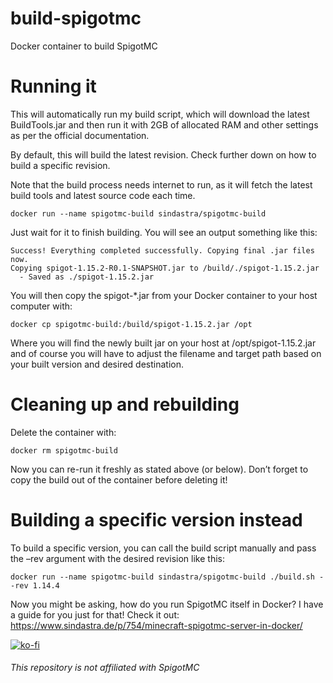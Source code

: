 # build-spigotmc
Docker container to build SpigotMC

# Running it

This will automatically run my build script, which will download the latest BuildTools.jar and then run it with 2GB of allocated RAM and other settings as per the official documentation.

By default, this will build the latest revision. Check further down on how to build a specific revision.

Note that the build process needs internet to run, as it will fetch the latest build tools and latest source code each time.

    docker run --name spigotmc-build sindastra/spigotmc-build

Just wait for it to finish building. You will see an output something like this:
```
Success! Everything completed successfully. Copying final .jar files now.
Copying spigot-1.15.2-R0.1-SNAPSHOT.jar to /build/./spigot-1.15.2.jar
  - Saved as ./spigot-1.15.2.jar
```
You will then copy the spigot-*.jar from your Docker container to your host computer with:

    docker cp spigotmc-build:/build/spigot-1.15.2.jar /opt

Where you will find the newly built jar on your host at /opt/spigot-1.15.2.jar and of course you will have to adjust the filename and target path based on your built version and desired destination.

# Cleaning up and rebuilding

Delete the container with:

    docker rm spigotmc-build

Now you can re-run it freshly as stated above (or below). Don’t forget to copy the build out of the container before deleting it!

# Building a specific version instead

To build a specific version, you can call the build script manually and pass the –rev argument with the desired revision like this:

    docker run --name spigotmc-build sindastra/spigotmc-build ./build.sh --rev 1.14.4

Now you might be asking, how do you run SpigotMC itself in Docker? I have a guide for you just for that! Check it out: https://www.sindastra.de/p/754/minecraft-spigotmc-server-in-docker/

[![ko-fi](https://www.ko-fi.com/img/githubbutton_sm.svg)](https://ko-fi.com/W7W215OZB)

###### This repository is not affiliated with SpigotMC

